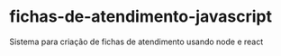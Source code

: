# fichas-de-atendimento-javascript
Sistema para criação de fichas de atendimento usando node e react
